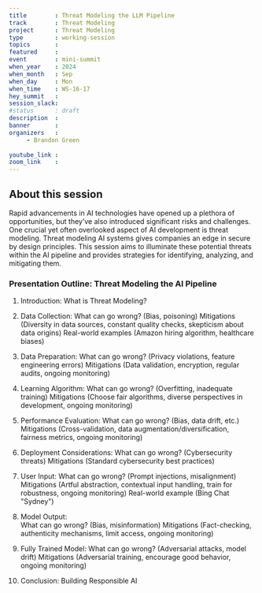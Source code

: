 ```yaml
---
title        : Threat Modeling the LLM Pipeline
track        : Threat Modeling
project      : Threat Modeling
type         : working-session
topics       : 
featured     :
event        : mini-summit
when_year    : 2024
when_month   : Sep
when_day     : Mon
when_time    : WS-16-17
hey_summit   : 
session_slack:
#status      : draft
description  :
banner       : 
organizers   :
     - Brandon Green
    
youtube_link : 
zoom_link    : 
---
```


## About this session
Rapid advancements in AI technologies have opened up a plethora of opportunities, but they’ve also introduced significant risks and challenges. One crucial yet often overlooked aspect of AI development is threat modeling. Threat modeling AI systems gives companies an edge in secure by design principles. This session aims to illuminate these potential threats within the AI pipeline and provides strategies for identifying, analyzing, and mitigating them.

### Presentation Outline: Threat Modeling the AI Pipeline

1. Introduction: What is Threat Modeling?

2. Data Collection:
What can go wrong? (Bias, poisoning)
Mitigations (Diversity in data sources, constant quality checks, skepticism about data origins)
Real-world examples (Amazon hiring algorithm, healthcare biases)

3. Data Preparation:
What can go wrong? (Privacy violations, feature engineering errors)
Mitigations (Data validation, encryption, regular audits, ongoing monitoring)

4. Learning Algorithm:
What can go wrong? (Overfitting, inadequate training)
Mitigations (Choose fair algorithms, diverse perspectives in development, ongoing monitoring)

5. Performance Evaluation:
What can go wrong? (Bias, data drift, etc.)
Mitigations (Cross-validation, data augmentation/diversification, fairness metrics, ongoing monitoring)

6. Deployment Considerations:
What can go wrong? (Cybersecurity threats)
Mitigations (Standard cybersecurity best practices)

7. User Input:
What can go wrong? (Prompt injections, misalignment)
Mitigations (Artful abstraction, contextual input handling, train for robustness, ongoing monitoring)
Real-world example (Bing Chat "Sydney")

8. Model Output:  
What can go wrong? (Bias, misinformation)
Mitigations (Fact-checking, authenticity mechanisms, limit access, ongoing monitoring)

9. Fully Trained Model:
What can go wrong? (Adversarial attacks, model drift)
Mitigations (Adversarial training, encourage good behavior, ongoing monitoring)

10. Conclusion: Building Responsible AI
